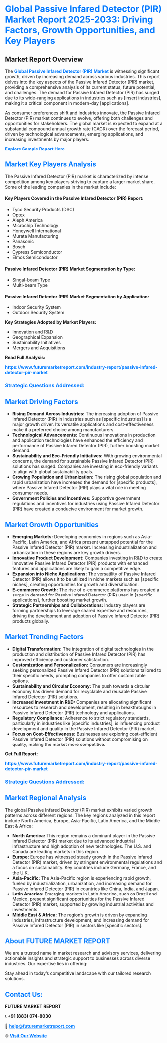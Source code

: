 <h1 style="color: #007BFF;">Global Passive Infared Detector (PIR) Market Report 2025-2033: Driving Factors, Growth Opportunities, and Key Players</h1>

<section id="overview">
<h2>Market Report Overview</h2>
<p>The <a href="https://www.futuremarketreport.com/industry-report/passive-infared-detector-pir-market" style="color: #007BFF; text-decoration: none;"><strong>Global Passive Infared Detector (PIR) Market</strong></a> is witnessing significant growth, driven by increasing demand across various industries. This report delves into the key aspects of the Passive Infared Detector (PIR) market, providing a comprehensive analysis of its current status, future potential, and challenges. The demand for Passive Infared Detector (PIR) has surged due to its wide-ranging applications in industries such as [insert industries], making it a critical component in modern-day [applications].</p>
<p>As consumer preferences shift and industries innovate, the Passive Infared Detector (PIR) market continues to evolve, offering both challenges and opportunities for stakeholders. The global market is expected to expand at a substantial compound annual growth rate (CAGR) over the forecast period, driven by technological advancements, emerging applications, and increasing investments by major players.</p>
</section>

<section id="overview">
<p><a href="https://www.futuremarketreport.com/request-sample/reportId=52168" style="color: #007BFF; text-decoration: none;"><strong>Explore Sample Report Here</strong></a></p>
</section>

<section id="key-players">
<h2 style="color: #007BFF;">Market Key Players Analysis</h2>
<p>The Passive Infared Detector (PIR) market is characterized by intense competition among key players striving to capture a larger market share. Some of the leading companies in the market include:</p>
<h4>Key Players Covered in the Passive Infared Detector (PIR) Report:</h4>
<ul><li>Tyco Security Products (DSC)</li><li>Optex</li><li>Aleph America</li><li>Microchip Technology</li><li>Honeywell International</li><li>Murata Manufacturing</li><li>Panasonic</li><li>Bosch</li><li>Cypress Semiconductor</li><li>Elmos Semiconductor</li></ul>
<h4>Passive Infared Detector (PIR) Market Segmentation by Type:</h4>
<ul><li>Singal-beam Type</li><li>Multi-beam Type</li></ul>

<h4>Passive Infared Detector (PIR) Market Segmentation by Application:</h4>
<ul><li>Indoor Security System</li><li>Outdoor Security System</li></ul>
<p><strong>Key Strategies Adopted by Market Players:</strong></p>
<ul>
<li>Innovation and R&D</li>
<li>Geographical Expansion</li>
<li>Sustainability Initiatives</li>
<li>Mergers and Acquisitions</li>
</ul>
</section>

<section>
<p><strong>Read Full Analysis: </strong></p><a href="https://www.futuremarketreport.com/industry-report/passive-infared-detector-pir-market" style="color: #007BFF; text-decoration: none;"><strong>https://www.futuremarketreport.com/industry-report/passive-infared-detector-pir-market</strong></a>
<h3 style="color: #007BFF;">Strategic Questions Addressed:</h3>
</section>

<section id="driving-factors">
<h2 style="color: #007BFF;">Market Driving Factors</h2>
<ul>
<li><strong>Rising Demand Across Industries:</strong> The increasing adoption of Passive Infared Detector (PIR) in industries such as [specific industries] is a major growth driver. Its versatile applications and cost-effectiveness make it a preferred choice among manufacturers.</li>
<li><strong>Technological Advancements:</strong> Continuous innovations in production and application technologies have enhanced the efficiency and performance of Passive Infared Detector (PIR), further boosting market demand.</li>
<li><strong>Sustainability and Eco-Friendly Initiatives:</strong> With growing environmental concerns, the demand for sustainable Passive Infared Detector (PIR) solutions has surged. Companies are investing in eco-friendly variants to align with global sustainability goals.</li>
<li><strong>Growing Population and Urbanization:</strong> The rising global population and rapid urbanization have increased the demand for [specific products], where Passive Infared Detector (PIR) plays a vital role in meeting consumer needs.</li>
<li><strong>Government Policies and Incentives:</strong> Supportive government regulations and incentives for industries using Passive Infared Detector (PIR) have created a conducive environment for market growth.</li>
</ul>
</section>

<section id="growth-opportunities">
<h2 style="color: #007BFF;">Market Growth Opportunities</h2>
<ul>
<li><strong>Emerging Markets:</strong> Developing economies in regions such as Asia-Pacific, Latin America, and Africa present untapped potential for the Passive Infared Detector (PIR) market. Increasing industrialization and urbanization in these regions are key growth drivers.</li>
<li><strong>Innovative Product Development:</strong> Companies investing in R&D to create innovative Passive Infared Detector (PIR) products with enhanced features and applications are likely to gain a competitive edge.</li>
<li><strong>Expansion into Niche Applications:</strong> The versatility of Passive Infared Detector (PIR) allows it to be utilized in niche markets such as [specific niches], creating opportunities for growth and diversification.</li>
<li><strong>E-commerce Growth:</strong> The rise of e-commerce platforms has created a surge in demand for Passive Infared Detector (PIR) used in [specific applications], further boosting market growth.</li>
<li><strong>Strategic Partnerships and Collaborations:</strong> Industry players are forming partnerships to leverage shared expertise and resources, driving the development and adoption of Passive Infared Detector (PIR) products globally.</li>
</ul>
</section>

<section id="trending-factors">
<h2 style="color: #007BFF;">Market Trending Factors</h2>
<ul>
<li><strong>Digital Transformation:</strong> The integration of digital technologies in the production and distribution of Passive Infared Detector (PIR) has improved efficiency and customer satisfaction.</li>
<li><strong>Customization and Personalization:</strong> Consumers are increasingly seeking personalized Passive Infared Detector (PIR) solutions tailored to their specific needs, prompting companies to offer customizable options.</li>
<li><strong>Sustainability and Circular Economy:</strong> The push towards a circular economy has driven demand for recyclable and reusable Passive Infared Detector (PIR) solutions.</li>
<li><strong>Increased Investment in R&D:</strong> Companies are allocating significant resources to research and development, resulting in breakthroughs in Passive Infared Detector (PIR) technology and applications.</li>
<li><strong>Regulatory Compliance:</strong> Adherence to strict regulatory standards, particularly in industries like [specific industries], is influencing product development and quality in the Passive Infared Detector (PIR) market.</li>
<li><strong>Focus on Cost-Effectiveness:</strong> Businesses are exploring cost-efficient Passive Infared Detector (PIR) solutions without compromising on quality, making the market more competitive.</li>
</ul>
</section>

<section>
<p><strong>Get Full Report: </strong></p><a href="https://www.futuremarketreport.com/industry-report/passive-infared-detector-pir-market" style="color: #007BFF; text-decoration: none;"><strong>https://www.futuremarketreport.com/industry-report/passive-infared-detector-pir-market</strong></a>
<h3 style="color: #007BFF;">Strategic Questions Addressed:</h3>
</section>


<section id="regional-analysis">
<h2 style="color: #007BFF;">Market Regional Analysis</h2>
<p>The global Passive Infared Detector (PIR) market exhibits varied growth patterns across different regions. The key regions analyzed in this report include North America, Europe, Asia-Pacific, Latin America, and the Middle East & Africa:</p>
<ul>
<li><strong>North America:</strong> This region remains a dominant player in the Passive Infared Detector (PIR) market due to its advanced industrial infrastructure and high adoption of new technologies. The U.S. and Canada are leading markets in this region.</li>
<li><strong>Europe:</strong> Europe has witnessed steady growth in the Passive Infared Detector (PIR) market, driven by stringent environmental regulations and a focus on sustainability. Key countries include Germany, France, and the U.K.</li>
<li><strong>Asia-Pacific:</strong> The Asia-Pacific region is experiencing rapid growth, fueled by industrialization, urbanization, and increasing demand for Passive Infared Detector (PIR) in countries like China, India, and Japan.</li>
<li><strong>Latin America:</strong> Emerging markets in Latin America, such as Brazil and Mexico, present significant opportunities for the Passive Infared Detector (PIR) market, supported by growing industrial activities and investments.</li>
<li><strong>Middle East & Africa:</strong> The region’s growth is driven by expanding industries, infrastructure development, and increasing demand for Passive Infared Detector (PIR) in sectors like [specific sectors].</li>
</ul>
</section>

<footer>
<h2 style="color: #007BFF;">About FUTURE MARKET REPORT</h2>
<p>We are a trusted name in market research and advisory services, delivering actionable insights and strategic support to businesses across diverse industries. Our expertise lies in offering:</p>

<p>Stay ahead in today’s competitive landscape with our tailored research solutions.</p>

<h2 style="color: #007BFF;">Contact Us:</h2>
<p><strong>FUTURE MARKET REPORT</strong></p>
<p>📞 <strong>+91 (883) 074-8030</strong></p>
<p>📧 <strong><a href="mailto:help@futuremarketreport.com" style="color: #007BFF;">help@futuremarketreport.com</a></strong></p>
<p>🌐 <strong><a href="https://www.futuremarketreport.com/" style="color: #007BFF;">Visit Our Website</a></strong></p>
</footer>